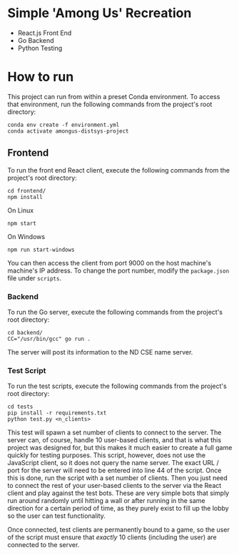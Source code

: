 # Simple 'Among Us' Recreation

- React.js Front End
- Go Backend
- Python Testing

# How to run

This project can run from within a preset Conda environment. To access that environment, run the following commands from the project's root directory:

```
conda env create -f environment.yml
conda activate amongus-distsys-project
```

## Frontend

To run the front end React client, execute the following commands from the project's root directory:

```
cd frontend/
npm install
```

On Linux

```
npm start
```

On Windows

```
npm run start-windows
```

You can then access the client from port 9000 on the host machine's machine's IP address.
To change the port number, modify the `package.json` file under `scripts`.

### Backend

To run the Go server, execute the following commands from the project's root directory:

```
cd backend/
CC="/usr/bin/gcc" go run .
```

The server will post its information to the ND CSE name server.

### Test Script

To run the test scripts, execute the following commands from the project's root directory:

```
cd tests
pip install -r requirements.txt
python test.py <n_clients>
```

This test will spawn a set number of clients to connect to the server. The server can, of course, handle 10 user-based clients, and that is what this project was designed for, but this makes it much easier to create a full game quickly for testing purposes. This script, however, does not use the JavaScript client, so it does not query the name server. The exact URL / port for the server will need to be entered into line 44 of the script. Once this is done, run the script with a set number of clients. Then you just need to connect the rest of your user-based clients to the server via the React client and play against the test bots. These are very simple bots that simply run around randomly until hitting a wall or after running in the same direction for a certain period of time, as they purely exist to fill up the lobby so the user can test functionality.

Once connected, test clients are permanently bound to a game, so the user of the script must ensure that _exactly_ 10 clients (including the user) are connected to the server.
